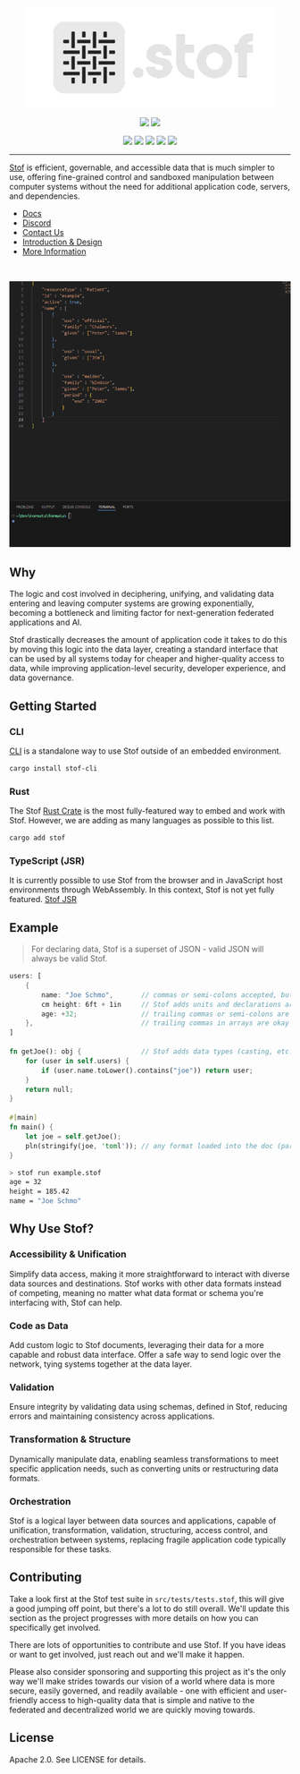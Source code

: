 <p align="center"><img src="./content/stof.png" height="180"></p>
<p align="center">
    <a href="https://docs.stof.dev"><img src="https://img.shields.io/badge/docs-docs.stof.dev-purple?logo=gitbook&logoColor=white"></a>
    <a href="https://discord.gg/Up5kxdeXZt"><img src="https://img.shields.io/discord/1319468398169686016?logo=discord&logoColor=white"></a>
</p>
<p align="center">
    <a href="https://github.com/dev-formata-io/stof/actions"><img src="https://img.shields.io/github/actions/workflow/status/dev-formata-io/stof/rust.yml"></a>
    <a href="https://crates.io/crates/stof"><img src="https://img.shields.io/crates/d/stof"></a>
    <a href="https://crates.io/crates/stof"><img src="https://img.shields.io/crates/l/stof"></a>
    <a href="https://github.com/dev-formata-io/stof/commits/main/"><img src="https://img.shields.io/github/commit-activity/m/dev-formata-io/stof"></a>
    <a href="https://crates.io/crates/stof"><img src="https://img.shields.io/crates/size/stof"></a>
</p>

----

[Stof](https://stof.dev) is efficient, governable, and accessible data that is much simpler to use, offering fine-grained control and sandboxed manipulation between computer systems without the need for additional application code, servers, and dependencies.

- [Docs](https://docs.stof.dev)
- [Discord](https://discord.gg/Up5kxdeXZt)
- [Contact Us](https://stof.dev/contact-us)
- [Introduction & Design](https://docs.stof.dev/book/introduction-and-design)
- [More Information](https://docs.stof.dev/resources-and-information)

<br/>

![alt text](./content/stof.gif)

## Why
The logic and cost involved in deciphering, unifying, and validating data entering and leaving computer systems are growing exponentially, becoming a bottleneck and limiting factor for next-generation federated applications and AI.

Stof drastically decreases the amount of application code it takes to do this by moving this logic into the data layer, creating a standard interface that can be used by all systems today for cheaper and higher-quality access to data, while improving application-level security, developer experience, and data governance.

## Getting Started
### CLI
[CLI](https://docs.stof.dev/reference/cli) is a standalone way to use Stof outside of an embedded environment.
```bash
cargo install stof-cli
```
### Rust
The Stof [Rust Crate](https://crates.io/crates/stof) is the most fully-featured way to embed and work with Stof. However, we are adding as many languages as possible to this list.
```bash
cargo add stof
```
### TypeScript (JSR)
It is currently possible to use Stof from the browser and in JavaScript host environments through WebAssembly. In this context, Stof is not yet fully featured.
[Stof JSR](https://jsr.io/@formata/stof)

## Example
> For declaring data, Stof is a superset of JSON - valid JSON will always be valid Stof.
``` rust
users: [
    {
        name: "Joe Schmo",       // commas or semi-colons accepted, but optional
        cm height: 6ft + 1in     // Stof adds units and declarations are expressions
        age: +32;                // trailing commas or semi-colons are okay
    },                           // trailing commas in arrays are okay
]

fn getJoe(): obj {               // Stof adds data types (casting, etc..)
    for (user in self.users) {
        if (user.name.toLower().contains("joe")) return user;
    }
    return null;
}

#[main]
fn main() {
    let joe = self.getJoe();
    pln(stringify(joe, 'toml')); // any format loaded into the doc (parse too)
}
```
``` bash
> stof run example.stof
age = 32
height = 185.42
name = "Joe Schmo"
```

## Why Use Stof?
### Accessibility & Unification
Simplify data access, making it more straightforward to interact with diverse data sources and destinations. Stof works with other data formats instead of competing, meaning no matter what data format or schema you're interfacing with, Stof can help.

### Code as Data
Add custom logic to Stof documents, leveraging their data for a more capable and robust data interface. Offer a safe way to send logic over the network, tying systems together at the data layer.

### Validation
Ensure integrity by validating data using schemas, defined in Stof, reducing errors and maintaining consistency across applications.

### Transformation & Structure
Dynamically manipulate data, enabling seamless transformations to meet specific application needs, such as converting units or restructuring data formats.

### Orchestration
Stof is a logical layer between data sources and applications, capable of unification, transformation, validation, structuring, access control, and orchestration between systems, replacing fragile application code typically responsible for these tasks.

## Contributing
Take a look first at the Stof test suite in `src/tests/tests.stof`, this will give a good jumping off point, but there's a lot to do still overall. We'll update this section as the project progresses with more details on how you can specifically get involved.

There are lots of opportunities to contribute and use Stof. If you have ideas or want to get involved, just reach out and we'll make it happen.

Please also consider sponsoring and supporting this project as it's the only way we'll make strides towards our vision of a world where data is more secure, easily governed, and readily available - one with efficient and user-friendly access to high-quality data that is simple and native to the federated and decentralized world we are quickly moving towards.

## License
Apache 2.0. See LICENSE for details.
